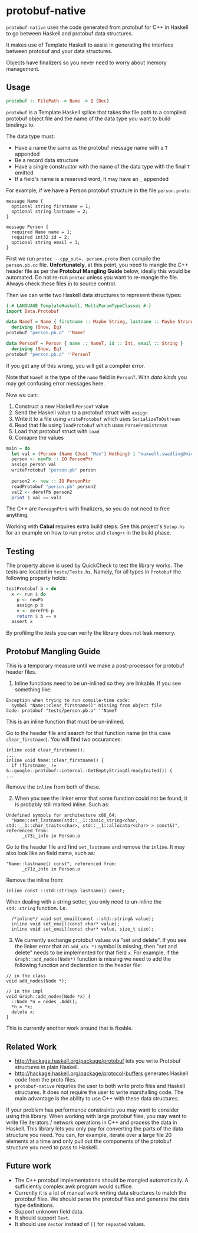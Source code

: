 protobuf-native
===============

`protobuf-native` uses the code generated from protobuf for C++ in Haskell
to go between Haskell and protobuf data structures.

It makes use of Template Haskell to assist in generating the interface
between protobuf and your data structures.

Objects have finalizers so you never need to worry about memory management.

Usage
-----

```haskell
protobuf :: FilePath -> Name -> Q [Dec]
```

`protobuf` is a Template Haskell splice that takes the file path to a
compiled protobuf object file and the name of the data type you want to
build bindings to.

The data type must:

- Have a name the same as the protobuf message name with a `T` appended
- Be a record data structure
- Have a single constructor with the name of the data type with the final `T` omitted
- If a field's name is a reserved word, it may have an `_` appended

For example, if we have a Person protobuf structure in the file `person.proto`:

```
message Name {
  optional string firstname = 1;
  optional string lastname = 2;
}

message Person {
  required Name name = 1;
  required int32 id = 2;
  optional string email = 3;
}
```

First we run `protoc --cpp_out=. person.proto` then compile the `person.pb.cc`
file. **Unfortunately**, at this point, you need to mangle the C++ header file as
per the **Protobuf Mangling Guide** below, ideally this would be automated.
Do not re-run `protoc` unless you want to re-mangle the file.
Always check these files in to source control.

Then we can write two Haskell data structures to represent these types:

```haskell
{-# LANGUAGE TemplateHaskell, MultiParamTypeClasses #-}
import Data.Protobuf

data NameT = Name { firstname :: Maybe String, lastname :: Maybe String}
  deriving (Show, Eq)
protobuf "person.pb.o" ''NameT

data PersonT = Person { name :: NameT, id :: Int, email :: String }
  deriving (Show, Eq)
protobuf "person.pb.o" ''PersonT
```

If you get any of this wrong, you will get a compiler error.

Note that `NameT` is the type of the `name` field in `PersonT`. With *data
kinds* you may get confusing error messages here.

Now we can:

1. Construct a new Haskell `PersonT` value
2. Send the Haskell value to a protobuf struct with `assign`
3. Write it to a file using `writeProtobuf` which uses `SerializeToOstream`
4. Read that file using `loadProtobuf` which uses `ParseFromIstream`
5. Load that protobuf struct with `load`
6. Comapre the values

```haskell
main = do
  let val = (Person (Name (Just "Max") Nothing) 1 "maxwell.swadling@nicta.com.au")
  person <- newPb :: IO PersonPtr
  assign person val
  writeProtobuf "person.pb" person
  
  person2 <- new :: IO PersonPtr
  readProtobuf "person.pb" person2
  val2 <- derefPb person2
  print $ val == val2
```

The C++ are `ForeignPtr`s with finalizers, so you do not need to free anything.

Working with **Cabal** requires extra build steps. See this project's `Setup.hs`
for an example on how to run `protoc` and `clang++` in the build phase.

Testing
-------

The property above is used by QuickCheck to test the library works.
The tests are located in `tests/Tests.hs`.
Namely, for all types in `Protobuf` the following property holds:

```haskell
testProtobuf b = do
  x <- run $ do
    p <- newPb
    assign p b
    v <- derefPb p
    return $ b == v
  assert x
```

By profiling the tests you can verify the library does not leak memory.

Protobuf Mangling Guide
-----------------------

This is a temporary measure until we make a post-processor for protobuf header
files.

1. Inline functions need to be un-inlined so they are linkable.
   If you see something like:

```
Exception when trying to run compile-time code:
  symbol "Name::clear_firstname()" missing from object file
Code: protobuf "tests/person.pb.o" ''NameT
```

This is an inline function that must be un-inlined. 

Go to the header file and search for that function name (in this
case `clear_firstname`). You will find two occurances:

```
inline void clear_firstname();
...
inline void Name::clear_firstname() {
  if (firstname_ != &::google::protobuf::internal::GetEmptyStringAlreadyInited()) {
...
```

Remove the `inline` from both of these.

2. When you see the linker error that some function could not be found, it is
   probably still marked inline. Such as:

```
Undefined symbols for architecture x86_64:
  "Name::set_lastname(std::__1::basic_string<char, std::__1::char_traits<char>, std::__1::allocator<char> > const&)", referenced from:
      _c73i_info in Person.o
```

Go to the header file and find `set_lastname` and remove the `inline`. It may also
look like an field name, such as:

```
"Name::lastname() const", referenced from:
      _c71z_info in Person.o
```

Remove the inline from:
```
inline const ::std::string& lastname() const;
```

When dealing with a string setter, you only need to un-inline the `std::string`
function. I.e.
```
  /*inline*/ void set_email(const ::std::string& value);
  inline void set_email(const char* value);
  inline void set_email(const char* value, size_t size);
```

3. We currently exchange protobuf values via "set and delete". If you see the linker error that an `add_x(x *)` symbol is missing, then "set and delete" needs to
   be implemented for that field `x`. For example, if the `Graph::add_nodes(Node*)`
   function is missing we need to add the following function and declaration to the
   header file:

```
// in the class
void add_nodes(Node *);

// in the impl
void Graph::add_nodes(Node *x) {
  ::Node *n = nodes_.Add();
  *n = *x;
  delete x;
}
```

This is currently another work around that is fixable.

Related Work
------------

- http://hackage.haskell.org/package/protobuf lets you write Protobuf structures
  in plain Haskell.
- http://hackage.haskell.org/package/protocol-buffers generates Haskell code from
  the proto files.
- `protobuf-native` requries the user to both write proto files and Haskell
  structures. It does not require the user to write marshalling code.
  The main advantage is the ability to use C++ with these data structures.

If your problem has performance constraints you may want to consider using this
library. When working with large protobuf files, you may want to write file
iterators / network operations in C++ and process the data in Haskell.
This library lets you only pay for converting the parts of the data
structure you need. You can, for example, iterate over a large file 20 
elements at a time and only pull out the components of the protobuf structure
you need to pass to Haskell.

Future work
-----------

- The C++ protobuf implementations should be mangled automatically. A sufficiently
  complex awk program would suffice.
- Currently it is a lot of manual work writing data structures to match the
  protobuf files. We should parse the protobuf files and generate the
  data type definitions.
- Support unknown field data.
- It should support `Text`.
- It should use `Vector` instead of `[]` for `repeated` values.
